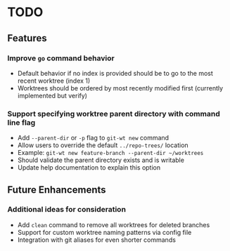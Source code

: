 # TODO

## Features

### Improve `go` command behavior
- Default behavior if no index is provided should be to go to the most recent worktree (index 1)
- Worktrees should be ordered by most recently modified first (currently implemented but verify)



### Support specifying worktree parent directory with command line flag
- Add `--parent-dir` or `-p` flag to `git-wt new` command
- Allow users to override the default `../repo-trees/` location
- Example: `git-wt new feature-branch --parent-dir ~/worktrees`
- Should validate the parent directory exists and is writable
- Update help documentation to explain this option


## Future Enhancements

### Additional ideas for consideration
- Add `clean` command to remove all worktrees for deleted branches
- Support for custom worktree naming patterns via config file
- Integration with git aliases for even shorter commands